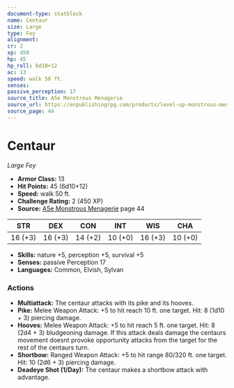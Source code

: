 ```yaml
---
document-type: statblock
name: Centaur
size: Large
type: Fey
alignment: 
cr: 2
xp: 450
hp: 45
hp_roll: 6d10+12
ac: 13
speed: walk 50 ft.
senses: 
passive_perception: 17
source_title: A5e Monstrous Menagerie
source_url: https://enpublishingrpg.com/products/level-up-monstrous-menagerie-a5e
source_page: 44
---
```


# Centaur

*Large* *Fey*

- **Armor Class:** 13
- **Hit Points:** 45 (6d10+12)
- **Speed:** walk 50 ft.
- **Challenge Rating:** 2 (450 XP)
- **Source:** [A5e Monstrous Menagerie](https://enpublishingrpg.com/products/level-up-monstrous-menagerie-a5e) page 44

| STR | DEX | CON | INT | WIS | CHA |
| --- | --- | --- | --- | --- | --- |
| 16 (+3) | 16 (+3) | 14 (+2) | 10 (+0) | 16 (+3) | 10 (+0) |

- **Skills:** nature +5, perception +5, survival +5
- **Senses:** passive Perception 17
- **Languages:** Common, Elvish, Sylvan

### Actions

- **Multiattack:** The centaur attacks with its pike and its hooves.
- **Pike:** Melee Weapon Attack: +5 to hit  reach 10 ft.  one target. Hit: 8 (1d10 + 3) piercing damage.
- **Hooves:** Melee Weapon Attack: +5 to hit  reach 5 ft.  one target. Hit: 8 (2d4 + 3) bludgeoning damage. If this attack deals damage  the centaurs movement doesnt provoke opportunity attacks from the target for the rest of the centaurs turn.
- **Shortbow:** Ranged Weapon Attack: +5 to hit  range 80/320 ft.  one target. Hit: 10 (2d6 + 3) piercing damage.
- **Deadeye Shot (1/Day):** The centaur makes a shortbow attack with advantage.
